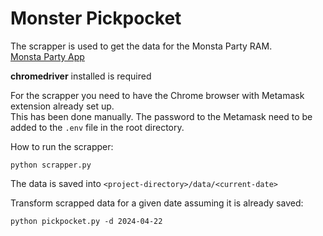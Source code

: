 # Monster Pickpocket

The scrapper is used to get the data for the Monsta Party RAM.  
[Monsta Party App](https://app.monsta.party/)

 **chromedriver** installed is required

For the scrapper you need to have the Chrome browser with Metamask extension already set up.  
This has been done manually. The password to the Metamask need to be added to the `.env` file in the root directory.

How to run the scrapper:
```shell
python scrapper.py
```

The data is saved into `<project-directory>/data/<current-date>`

Transform scrapped data for a given date assuming it is already saved:
```shell
python pickpocket.py -d 2024-04-22
```